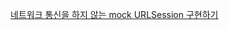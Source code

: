 [네트워크 통신을 하지 않는 mock URLSession 구현하기](https://velog.io/@dev_jane/%EB%84%A4%ED%8A%B8%EC%9B%8C%ED%81%AC-%ED%86%B5%EC%8B%A0%EC%9D%84-%ED%95%98%EC%A7%80-%EC%95%8A%EB%8A%94-mock-URLSession-%EA%B5%AC%ED%98%84%ED%95%98%EA%B8%B0)
